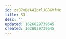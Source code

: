 ```yaml
---
id: zsB7oDeA4IprlJG8GVfNx
title: S3
desc: ''
updated: 1626029739645
created: 1626029739645
---
```



